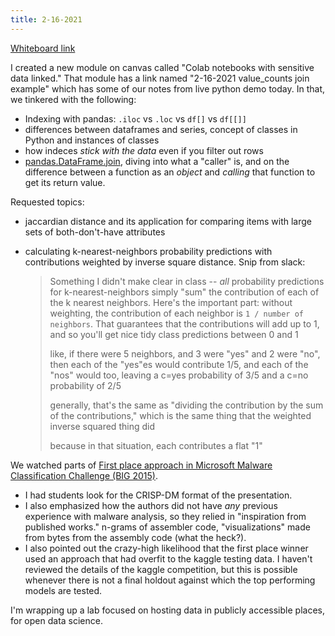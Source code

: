 ```yaml
---
title: 2-16-2021
---
```


[Whiteboard link](https://wbd.ms/share/v2/aHR0cHM6Ly93aGl0ZWJvYXJkLm1pY3Jvc29mdC5jb20vYXBpL3YxLjAvd2hpdGVib2FyZHMvcmVkZWVtL2Q2MzYzMDIxNzk0NTRkZmJiZmJiZTdkZGVhZmZjZGIyX0JCQTcxNzYyLTEyRTAtNDJFMS1CMzI0LTVCMTMxRjQyNEUzRA==)

I created a new module on canvas called "Colab notebooks with sensitive data linked." That module has a link named
"2-16-2021 value_counts join example" which has some of our notes from live python demo today. In that, we tinkered
with the following:

- Indexing with pandas: `.iloc` vs `.loc` vs `df[]` vs `df[[]]`
- differences between dataframes and series, concept of classes in Python and instances of classes
- how indeces _stick with the data_ even if you filter out rows
- [pandas.DataFrame.join](https://pandas.pydata.org/pandas-docs/stable/reference/api/pandas.DataFrame.join.html), diving into what a "caller" is, and on the difference between a function as an _object_ and _calling_ that function to get its return value.

Requested topics:
* jaccardian distance and its application for comparing items with large sets of both-don't-have attributes
* calculating k-nearest-neighbors probability predictions with contributions weighted by inverse square distance. Snip from slack:

  > Something I didn't make clear in class -- _all_ probability predictions for k-nearest-neighbors simply "sum" the contribution of each of the k nearest neighbors. Here's the important part: without weighting, the contribution of each neighbor is `1 / number of neighbors`. That guarantees that the contributions will add up to 1, and so you'll get nice tidy class predictions between 0 and 1
  >
  > like, if there were 5 neighbors, and 3 were "yes" and 2 were "no", then each of the "yes"es would contribute 1/5, and each of the "nos" would too, leaving a c=yes probability of 3/5 and a c=no probability of 2/5
  >
  > generally, that's the same as "dividing the contribution by the sum of the contributions," which is the same thing that the weighted inverse squared thing did
  >
  > because in that situation, each contributes a flat "1"

We watched parts of [First place approach in Microsoft Malware Classification Challenge (BIG 2015)](https://www.youtube.com/watch?v=VLQTRlLGz5Y).
* I had students look for the CRISP-DM format of the presentation.
* I also emphasized how the authors did not have _any_ previous
experience with malware analysis, so they relied in "inspiration from published works." n-grams of assembler code,
"visualizations" made from bytes from the assembly code (what the heck?).
* I also pointed out the crazy-high likelihood that the first place winner used an approach that had overfit to the kaggle testing data.
  I haven't reviewed the details of the kaggle competition, but this is possible whenever there is not a final holdout against which the
  top performing models are tested.

I'm wrapping up a lab focused on hosting data in publicly accessible places, for open data science.
